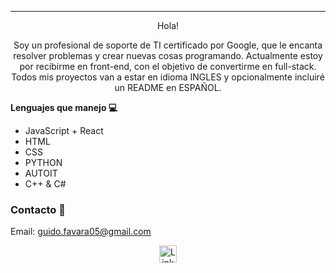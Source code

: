 
***
<p align="center">
Hola! 
</p>

<p align="center">
Soy un profesional de soporte de TI certificado por Google, que le encanta resolver problemas y crear nuevas cosas programando. Actualmente estoy por recibirme en front-end, con el objetivo de convertirme en full-stack. Todos mis proyectos van a estar en idioma INGLES y opcionalmente incluiré un README en ESPAÑOL.
</p>


  <strong>Lenguajes que manejo 💻 </strong>

- JavaScript + React
- HTML
- CSS
- PYTHON
- AUTOIT
- C++ & C#


### Contacto 📧 
Email: guido.favara05@gmail.com

<p align="center">
  <a href="https://www.linkedin.com/in/guido-favara/" target="_blank">
    <img align="center" src="https://cdn.jsdelivr.net/npm/simple-icons@3.0.1/icons/linkedin.svg" alt="LinkedIn" height="28px" width="28px" />
  </a>
